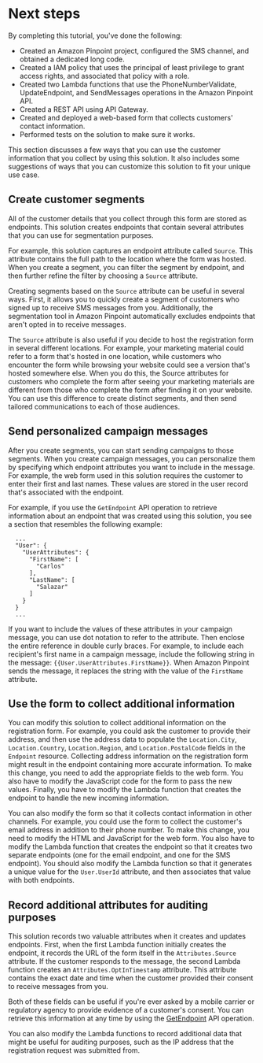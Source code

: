 # Next steps<a name="tutorials-two-way-sms-next-steps"></a>

By completing this tutorial, you've done the following:
+ Created an Amazon Pinpoint project, configured the SMS channel, and obtained a dedicated long code\.
+ Created a IAM policy that uses the principal of least privilege to grant access rights, and associated that policy with a role\.
+ Created two Lambda functions that use the PhoneNumberValidate, UpdateEndpoint, and SendMessages operations in the Amazon Pinpoint API\.
+ Created a REST API using API Gateway\.
+ Created and deployed a web\-based form that collects customers' contact information\.
+ Performed tests on the solution to make sure it works\.

This section discusses a few ways that you can use the customer information that you collect by using this solution\. It also includes some suggestions of ways that you can customize this solution to fit your unique use case\.

## Create customer segments<a name="tutorials-two-way-sms-next-steps-create-segments"></a>

All of the customer details that you collect through this form are stored as endpoints\. This solution creates endpoints that contain several attributes that you can use for segmentation purposes\.

For example, this solution captures an endpoint attribute called `Source`\. This attribute contains the full path to the location where the form was hosted\. When you create a segment, you can filter the segment by endpoint, and then further refine the filter by choosing a `Source` attribute\.

Creating segments based on the `Source` attribute can be useful in several ways\. First, it allows you to quickly create a segment of customers who signed up to receive SMS messages from you\. Additionally, the segmentation tool in Amazon Pinpoint automatically excludes endpoints that aren't opted in to receive messages\.

The `Source` attribute is also useful if you decide to host the registration form in several different locations\. For example, your marketing material could refer to a form that's hosted in one location, while customers who encounter the form while browsing your website could see a version that's hosted somewhere else\. When you do this, the Source attributes for customers who complete the form after seeing your marketing materials are different from those who complete the form after finding it on your website\. You can use this difference to create distinct segments, and then send tailored communications to each of those audiences\.

## Send personalized campaign messages<a name="tutorials-two-way-sms-next-steps-send-campaigns"></a>

After you create segments, you can start sending campaigns to those segments\. When you create campaign messages, you can personalize them by specifying which endpoint attributes you want to include in the message\. For example, the web form used in this solution requires the customer to enter their first and last names\. These values are stored in the user record that's associated with the endpoint\.

For example, if you use the `GetEndpoint` API operation to retrieve information about an endpoint that was created using this solution, you see a section that resembles the following example:

```
  ...
  "User": {
    "UserAttributes": {
      "FirstName": [
        "Carlos"
      ],
      "LastName": [
        "Salazar"
      ]
    }
  }
  ...
```

If you want to include the values of these attributes in your campaign message, you can use dot notation to refer to the attribute\. Then enclose the entire reference in double curly braces\. For example, to include each recipient's first name in a campaign message, include the following string in the message: `{{User.UserAttributes.FirstName}}`\. When Amazon Pinpoint sends the message, it replaces the string with the value of the `FirstName` attribute\.

## Use the form to collect additional information<a name="tutorials-two-way-sms-next-steps-collect-additional"></a>

You can modify this solution to collect additional information on the registration form\. For example, you could ask the customer to provide their address, and then use the address data to populate the `Location.City`, `Location.Country`, `Location.Region`, and `Location.PostalCode` fields in the `Endpoint` resource\. Collecting address information on the registration form might result in the endpoint containing more accurate information\. To make this change, you need to add the appropriate fields to the web form\. You also have to modify the JavaScript code for the form to pass the new values\. Finally, you have to modify the Lambda function that creates the endpoint to handle the new incoming information\.

You can also modify the form so that it collects contact information in other channels\. For example, you could use the form to collect the customer's email address in addition to their phone number\. To make this change, you need to modify the HTML and JavaScript for the web form\. You also have to modify the Lambda function that creates the endpoint so that it creates two separate endpoints \(one for the email endpoint, and one for the SMS endpoint\)\. You should also modify the Lambda function so that it generates a unique value for the `User.UserId` attribute, and then associates that value with both endpoints\.

## Record additional attributes for auditing purposes<a name="tutorials-two-way-sms-next-steps-auditing"></a>

This solution records two valuable attributes when it creates and updates endpoints\. First, when the first Lambda function initially creates the endpoint, it records the URL of the form itself in the `Attributes.Source` attribute\. If the customer responds to the message, the second Lambda function creates an `Attributes.OptInTimestamp` attribute\. This attribute contains the exact date and time when the customer provided their consent to receive messages from you\.

Both of these fields can be useful if you're ever asked by a mobile carrier or regulatory agency to provide evidence of a customer's consent\. You can retrieve this information at any time by using the [GetEndpoint](https://docs.aws.amazon.com/pinpoint/latest/apireference/apps-application-id-endpoints-endpoint-id.html#GetEndpoint) API operation\.

You can also modify the Lambda functions to record additional data that might be useful for auditing purposes, such as the IP address that the registration request was submitted from\.